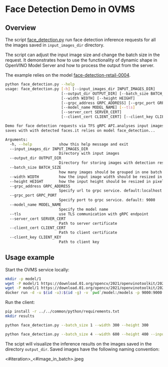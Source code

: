 # Face Detection Demo in OVMS

## Overview

The script [face_detection.py](face_detection.py) run face detection inference requests for all the images
saved in `input_images_dir` directory. 

The script can adjust the input image size and change the batch size in the request. It demonstrates how to use
the functionality of dynamic shape in OpenVINO Model Server and how to process the output from the server.

The example relies on the model [face-detection-retail-0004](https://docs.openvinotoolkit.org/2021.4/omz_models_model_face_detection_retail_0004.html).

```bash
python face_detection.py --help
usage: face_detection.py [-h] [--input_images_dir INPUT_IMAGES_DIR]
                         [--output_dir OUTPUT_DIR] [--batch_size BATCH_SIZE]
                         [--width WIDTH] [--height HEIGHT]
                         [--grpc_address GRPC_ADDRESS] [--grpc_port GRPC_PORT]
                         [--model_name MODEL_NAME] [--tls]
                         [--server_cert SERVER_CERT]
                         [--client_cert CLIENT_CERT] [--client_key CLIENT_KEY]

Demo for face detection requests via TFS gRPC API.analyses input images and
saves with with detected faces.it relies on model face_detection...

Arguments:
  -h, --help            show this help message and exit
  --input_images_dir INPUT_IMAGES_DIR
                        Directory with input images
  --output_dir OUTPUT_DIR
                        Directory for storing images with detection results
  --batch_size BATCH_SIZE
                        how many images should be grouped in one batch
  --width WIDTH         how the input image width should be resized in pixels
  --height HEIGHT       how the input height should be resized in pixels
  --grpc_address GRPC_ADDRESS
                        Specify url to grpc service. default:localhost
  --grpc_port GRPC_PORT
                        Specify port to grpc service. default: 9000
  --model_name MODEL_NAME
                        Specify the model name
  --tls                 use TLS communication with gRPC endpoint
  --server_cert SERVER_CERT
                        Path to server certificate
  --client_cert CLIENT_CERT
                        Path to client certificate
  --client_key CLIENT_KEY
                        Path to client key
```

## Usage example

Start the OVMS service locally:

```bash
mkdir -p model/1
wget -P model/1 https://download.01.org/opencv/2021/openvinotoolkit/2021.1/open_model_zoo/models_bin/2/face-detection-retail-0004/FP32/face-detection-retail-0004.bin
wget -P model/1 https://download.01.org/opencv/2021/openvinotoolkit/2021.1/open_model_zoo/models_bin/2/face-detection-retail-0004/FP32/face-detection-retail-0004.xml
docker run -d -u $(id -u):$(id -g) -v `pwd`/model:/models -p 9000:9000 openvino/model_server:latest --model_path /models --model_name face-detection --port 9000  --shape auto --log_level DEBUG
```

Run the client:
```bash
pip install -r ../../common/python/requirements.txt
mkdir results

python face_detection.py --batch_size 1 --width 300 --height 300

python face_detection.py --batch_size 4 --width 600 --height 400 --input_images_dir ../../common/static/images/people --output_dir results
```

The scipt will visualize the inference results on the images saved in the directory `output_dir`. Saved images have the
following naming convention:

<#iteration>_<#image_in_batch>.jpeg



